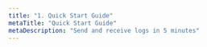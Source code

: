 ```yaml
---
title: "1. Quick Start Guide"
metaTitle: "Quick Start Guide"
metaDescription: "Send and receive logs in 5 minutes"
---
```



